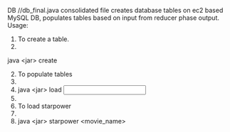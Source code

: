 DB
//db_final.java consolidated file
creates database tables on ec2 based MySQL DB, populates tables based on input from reducer phase output.
Usage:
1. To create a table.
2. 
java \<jar\> create

2. To populate tables
3. 
3. java \<jar\> load <input folder containing input files>
4. 
4. To load starpower
5. 
5. java \<jar\> starpower \<movie_name\>
